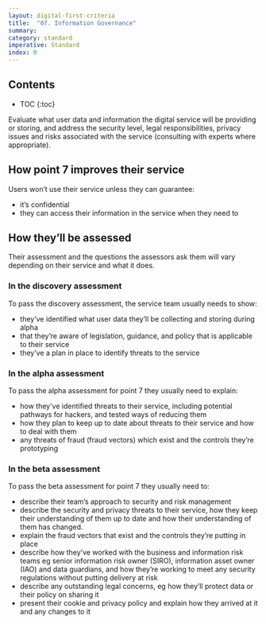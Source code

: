 ```yaml
---
layout: digital-first-criteria
title:  "07. Information Governance"
summary:
category: standard
imperative: Standard
index: 0
---
```


## Contents

* TOC
{:toc}
<!--TOC max3-->

Evaluate what user data and information the digital service will be providing or storing, and address the security level, legal responsibilities, privacy issues and risks associated with the service (consulting with experts where appropriate).

## How point 7 improves their service

Users won’t use their service unless they can guarantee:

* it’s confidential
* they can access their information in the service when they need to

## How they’ll be assessed

Their assessment and the questions the assessors ask them will vary depending on their service and what it does.

### In the discovery assessment

To pass the discovery assessment, the service team usually needs to show:

* they’ve identified what user data they’ll be collecting and storing during alpha
* that they’re aware of legislation, guidance, and policy that is applicable to their service
* they’ve a plan in place to identify threats to the service

### In the alpha assessment

To pass the alpha assessment for point 7 they usually need to explain:

* how they’ve identified threats to their service, including potential pathways for hackers, and tested ways of reducing them
* how they plan to keep up to date about threats to their service and how to deal with them
* any threats of fraud (fraud vectors) which exist and the controls they’re prototyping

### In the beta assessment

To pass the beta assessment for point 7 they usually need to:

* describe their team’s approach to security and risk management
* describe the security and privacy threats to their service, how they keep their understanding of them up to date and how their understanding of them has changed.
* explain the fraud vectors that exist and the controls they’re putting in place
* describe how they’ve worked with the business and information risk teams eg senior information risk owner (SIRO), information asset owner (IAO) and data guardians, and how they’re working to meet any security regulations without putting delivery at risk
* describe any outstanding legal concerns, eg how they’ll protect data or their policy on sharing it
* present their cookie and privacy policy and explain how they arrived at it and any changes to it
